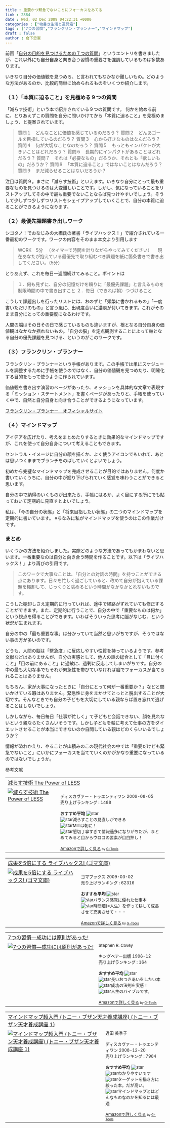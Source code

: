 ```yaml
---
title : 重要かつ緊急でないことにフォーカスをあてる
link : 2884
date : Wed, 02 Dec 2009 04:22:31 +0000
categories : ["物書き生活と道具箱"]
tags : ["7つの習慣","フランクリン・プランナー","マインドマップ"]
draft : false
author : 倉下忠憲
---
```


前回「<a href="https://rashita.net/blog/?p=2880">自分の目的を見つけるための７つの質問</a>」というエントリを書きましたが、これ以外にも自分自身と向き合う習慣の重要さを強調しているものは多数あります。

いきなり自分の価値観を見つめろ、と言われてもなかなか難しいもの。どのような方法があるのか、比較的簡単に始められるものをいくつか紹介します。

<h3>（１）「本質に迫ること」を見極める９つの質問</h3>
「減らす技術」という本で紹介されている９つの質問です。
何かを始める前に、とりあえずこの質問を自分に問いかけてから「本質に迫ること」を見極めましょう、と提案されています。



<blockquote>質問１　どんなことに価値を感じているのだろう？
質問２　どんあゴールを目指しているのだろう？
質問３　心から好きなものはなんだろう？
質問４　何が大切なことなのだろう？
質問５　もっともインパクトが大きいことはどれだろう？
質問６　長期的にインパクトがあることはどれだろう？
質問７　それは「必要なもの」だろうか、それとも「欲しいもの」だろうか？
質問８　「本質に迫ること」ではないことはなんだろう？
質問９　まだ減らせることはないだろうか？</blockquote>



注目は質問９。まさに「減らす技術」といえます。いきなり自分にとって最も重要なものを見つけるのは大変難しいことです。しかし、気になっていることをリストアップしてその中で最も重要でないことならば見つけやすいでしょう。そうして少しずつ少しずつリストをシェイプアップしていくことで、自分の本質に迫ることができるようになります。

<h3>（２）最優先課題書き出しワーク</h3>
シゴタノ！でおなじみの大橋氏の著書「ライブハックス！」で紹介されている一番最初のワークです。ワークの内容をそのまま本文より引用します



<blockquote>WORK　5分
　（タイマーで時間を計りながらやってみてください）
　現在あなたが抱えている最優先で取り組むべき課題を紙に箇条書きで書き出してください。（5分）
</blockquote>


とりあえず、これを毎日一週間続けてみること。ポイントは


<blockquote>１．何も見ずに、自分の記憶だけを頼りに「最優先課題」と言えるものを制限時間の中で書き出すこと
２．毎日（できれば朝）つづけること</blockquote>



こうして課題出しを行ったリストには、おのずと「頻繁に書かれるもの」「一度書いただけのもの」と言う風に、出現度合いに濃淡が付いてきます。これがそのまま自分にとっての重要度になるわけです。

人間の脳はその日その日で感じているものも違いますが、根となる自分自身の価値観はなかなか揺れないもの。「自分の脳」を定点観測することによって軸となる自分の優先課題を見つける、というのがこのワークです。

<h3>（３）フランクリン・プランナー</h3>
フランクリン・プランナーという手帳があります。この手帳では単にスケジュールを調整するために手帳を使うのではなく、自分の価値観を見つめたり、明確化する目的をもって使うように作られています。

価値観を書き出す演習のページがあったり、ミッションを具体的な文章で表現する「ミッション・ステートメント」を書くページがあったりと、手帳を使っていく中で、自然と自分自身と向き合うことができるようになっています。

<a href="http://www.franklincovey.co.jp/products/index.html">フランクリン・プランナー　オフィシャルサイト</a>

<h3>（４）マインドマップ</h3>
アイデアを広げたり、考えをまとめたりするときに効果的なマインドマップですが、これを使って自分自身について考えることもできます。

セントラル・イメージに自分の顔を描くか、よく使うアイコンでもいれて、あとは思いつくままでブランチをのばしていくとよいでしょう。

初めから完璧なマインドマップを完成させることが目的ではありません。何度か書いていくうちに、自分の中が掘り下げられていく感覚を味わうことができると思います。

自分の中で納得のいくものが出来たら、手帳にはるか、よく目にする所にでも貼っておいて定期的に見直すとよいでしょう。

私は、「今の自分の状態」と「将来目指したい状態」の二つのマインドマップを定期的に書いています。
※ちなみに私がマインドマップを使うのはこの作業だけです。

<h3>まとめ</h3>
いくつかの方法を紹介しました。実際どのような方法であってもかまわないと思います。一番重要なのは自分と向き合う時間を作ることです。以下は「ライブハックス！」より再びの引用です。

<blockquote>
このワークで大事なことは、「自分との対話の時間」を持つことができる点にあります。日々を忙しく過ごしていると、改めて自分が抱えている課題を棚卸して、じっくりと眺めるという時間がなかなかとれないものです。
</blockquote>

こうした棚卸しさえ定期的に行っていれば、途中で経路がずれていても修正することができます。また、定期的に行うことで、自分の中で「重要なものは何か」という視点を得ることができます。いわばそういった思考に脳がなじむ、という状況が生まれます。

自分の中の「最も重要な事」は分かっていて当然と思いがちですが、そうではない事の方が多いのです。

どうも、人間の脳は「緊急度」に反応しやすい性質を持っているようです。参考文献などはありませんが、自分の実感として、他人の話の総合として「目に付くこと」「目の前にあること」に過敏に、過剰に反応してしまいがちです。自分の中の最も大切な事でもそれが緊急性を帯びていなければ脳でフォーカスが当てられることはありません。

もちろん、家が火事になったときに「自分にとって何が一番重要か？」などと問いかけている暇はありません。緊急性に身をまかせてとっとと脱出することが大切です。そんなときでも自分の子どもを大切にしている親ならば置き忘れて逃げることはしないでしょう。

しかしながら、毎日毎日「仕事が忙しく」て子どもと会話できない、顔を見れないという親ならたくさんいそうです。しかし子どもを軸に考えて仕事の方をダイエットさせることが本当にできないのか自問している親はどのくらいいるでしょうか？

情報が溢れかえり、やることが山積みのこの現代社会の中では「重要だけども緊急でないこと」にいかにフォーカスを当てていくのかがかなり重要になっているのではないでしょうか。

参考文献
<table  border="0" cellpadding="5"><tr><td colspan="2"><a href="http://www.amazon.co.jp/%E6%B8%9B%E3%82%89%E3%81%99%E6%8A%80%E8%A1%93-Power-LESS-%E3%83%AC%E3%82%AA%E3%83%BB%E3%83%90%E3%83%9C%E3%83%BC%E3%82%BF/dp/4887597304%3FSubscriptionId%3D15SMZCTB9V8NGR2TW082%26tag%3Drashita1000-22%26linkCode%3Dxm2%26camp%3D2025%26creative%3D165953%26creativeASIN%3D4887597304" target="_top">減らす技術 The Power of LESS</a><img src='http://www.assoc-amazon.jp/e/ir?t=rashita1000-22&l=ur2&o=9' width='1' height='1' border='0' alt='' /></td></tr><tr><td valign="top"><a href="http://www.amazon.co.jp/%E6%B8%9B%E3%82%89%E3%81%99%E6%8A%80%E8%A1%93-Power-LESS-%E3%83%AC%E3%82%AA%E3%83%BB%E3%83%90%E3%83%9C%E3%83%BC%E3%82%BF/dp/4887597304%3FSubscriptionId%3D15SMZCTB9V8NGR2TW082%26tag%3Drashita1000-22%26linkCode%3Dxm2%26camp%3D2025%26creative%3D165953%26creativeASIN%3D4887597304" target="_top"><img src="http://ecx.images-amazon.com/images/I/51%2B1TmW69IL._SL160_.jpg" border="0" alt="減らす技術 The Power of LESS" /></a></td><td valign="top"><font size="-1"><br />ディスカヴァー・トゥエンティワン  2009-08-05<br />売り上げランキング : 1488<br /><br /><strong>おすすめ平均  </strong><img src="http://g-images.amazon.com/images/G/01/detail/stars-4-0.gif" alt="star" /><br /><img src="http://g-images.amazon.com/images/G/01/detail/stars-2-0.gif" alt="star" />減らすことの見直しができる<br /><img src="http://g-images.amazon.com/images/G/01/detail/stars-5-0.gif" alt="star" />MITは朝に！<br /><img src="http://g-images.amazon.com/images/G/01/detail/stars-5-0.gif" alt="star" />懇切丁寧すぎて情報過多になりがちだが、まとめてみると目からウロコの要素が目白押し！<br /><br /><a href="http://www.amazon.co.jp/%E6%B8%9B%E3%82%89%E3%81%99%E6%8A%80%E8%A1%93-Power-LESS-%E3%83%AC%E3%82%AA%E3%83%BB%E3%83%90%E3%83%9C%E3%83%BC%E3%82%BF/dp/4887597304%3FSubscriptionId%3D15SMZCTB9V8NGR2TW082%26tag%3Drashita1000-22%26linkCode%3Dxm2%26camp%3D2025%26creative%3D165953%26creativeASIN%3D4887597304" target="_top">Amazonで詳しく見る</a></font><font size="-2"> by <a href="http://www.goodpic.com/mt/aws/index.html" >G-Tools</a></font></td></tr></table>

<table  border="0" cellpadding="5"><tr><td colspan="2"><a href="http://www.amazon.co.jp/%E6%88%90%E6%9E%9C%E3%82%925%E5%80%8D%E3%81%AB%E3%81%99%E3%82%8B-%E3%83%A9%E3%82%A4%E3%83%96%E3%83%8F%E3%83%83%E3%82%AF%E3%82%B9-%E3%82%B4%E3%83%9E%E6%96%87%E5%BA%AB-%E5%A4%A7%E6%A9%8B%E6%82%A6%E5%A4%AB/dp/4777151220%3FSubscriptionId%3D15SMZCTB9V8NGR2TW082%26tag%3Drashita1000-22%26linkCode%3Dxm2%26camp%3D2025%26creative%3D165953%26creativeASIN%3D4777151220" target="_top">成果を5倍にする ライブハックス! (ゴマ文庫)</a><img src='http://www.assoc-amazon.jp/e/ir?t=rashita1000-22&l=ur2&o=9' width='1' height='1' border='0' alt='' /></td></tr><tr><td valign="top"><a href="http://www.amazon.co.jp/%E6%88%90%E6%9E%9C%E3%82%925%E5%80%8D%E3%81%AB%E3%81%99%E3%82%8B-%E3%83%A9%E3%82%A4%E3%83%96%E3%83%8F%E3%83%83%E3%82%AF%E3%82%B9-%E3%82%B4%E3%83%9E%E6%96%87%E5%BA%AB-%E5%A4%A7%E6%A9%8B%E6%82%A6%E5%A4%AB/dp/4777151220%3FSubscriptionId%3D15SMZCTB9V8NGR2TW082%26tag%3Drashita1000-22%26linkCode%3Dxm2%26camp%3D2025%26creative%3D165953%26creativeASIN%3D4777151220" target="_top"><img src="http://ecx.images-amazon.com/images/I/51jEuW2XJKL._SL160_.jpg" border="0" alt="成果を5倍にする ライブハックス! (ゴマ文庫)" /></a></td><td valign="top"><font size="-1"><br />ゴマブックス  2009-03-02<br />売り上げランキング : 62316<br /><br /><strong>おすすめ平均  </strong><img src="http://g-images.amazon.com/images/G/01/detail/stars-5-0.gif" alt="star" /><br /><img src="http://g-images.amazon.com/images/G/01/detail/stars-5-0.gif" alt="star" />バランス感覚に優れた仕事本<br /><img src="http://g-images.amazon.com/images/G/01/detail/stars-5-0.gif" alt="star" />時間畑(=人生）を作って耕して成長させて充実させて・・・<br /><br /><a href="http://www.amazon.co.jp/%E6%88%90%E6%9E%9C%E3%82%925%E5%80%8D%E3%81%AB%E3%81%99%E3%82%8B-%E3%83%A9%E3%82%A4%E3%83%96%E3%83%8F%E3%83%83%E3%82%AF%E3%82%B9-%E3%82%B4%E3%83%9E%E6%96%87%E5%BA%AB-%E5%A4%A7%E6%A9%8B%E6%82%A6%E5%A4%AB/dp/4777151220%3FSubscriptionId%3D15SMZCTB9V8NGR2TW082%26tag%3Drashita1000-22%26linkCode%3Dxm2%26camp%3D2025%26creative%3D165953%26creativeASIN%3D4777151220" target="_top">Amazonで詳しく見る</a></font><font size="-2"> by <a href="http://www.goodpic.com/mt/aws/index.html" >G-Tools</a></font></td></tr></table>

<table  border="0" cellpadding="5"><tr><td colspan="2"><a href="http://www.amazon.co.jp/7%E3%81%A4%E3%81%AE%E7%BF%92%E6%85%A3%E2%80%95%E6%88%90%E5%8A%9F%E3%81%AB%E3%81%AF%E5%8E%9F%E5%89%87%E3%81%8C%E3%81%82%E3%81%A3%E3%81%9F-%E3%82%B9%E3%83%86%E3%82%A3%E3%83%BC%E3%83%96%E3%83%B3%E3%83%BBR-%E3%82%B3%E3%83%B4%E3%82%A3%E3%83%BC/dp/4906638015%3FSubscriptionId%3D15SMZCTB9V8NGR2TW082%26tag%3Drashita1000-22%26linkCode%3Dxm2%26camp%3D2025%26creative%3D165953%26creativeASIN%3D4906638015" target="_top">7つの習慣―成功には原則があった!</a><img src='http://www.assoc-amazon.jp/e/ir?t=rashita1000-22&l=ur2&o=9' width='1' height='1' border='0' alt='' /></td></tr><tr><td valign="top"><a href="http://www.amazon.co.jp/7%E3%81%A4%E3%81%AE%E7%BF%92%E6%85%A3%E2%80%95%E6%88%90%E5%8A%9F%E3%81%AB%E3%81%AF%E5%8E%9F%E5%89%87%E3%81%8C%E3%81%82%E3%81%A3%E3%81%9F-%E3%82%B9%E3%83%86%E3%82%A3%E3%83%BC%E3%83%96%E3%83%B3%E3%83%BBR-%E3%82%B3%E3%83%B4%E3%82%A3%E3%83%BC/dp/4906638015%3FSubscriptionId%3D15SMZCTB9V8NGR2TW082%26tag%3Drashita1000-22%26linkCode%3Dxm2%26camp%3D2025%26creative%3D165953%26creativeASIN%3D4906638015" target="_top"><img src="http://ecx.images-amazon.com/images/I/51JHD9GEK0L._SL160_.jpg" border="0" alt="7つの習慣―成功には原則があった!" /></a></td><td valign="top"><font size="-1">Stephen R. Covey <br /><br />キングベアー出版  1996-12<br />売り上げランキング : 164<br /><br /><strong>おすすめ平均  </strong><img src="http://g-images.amazon.com/images/G/01/detail/stars-4-5.gif" alt="star" /><br /><img src="http://g-images.amazon.com/images/G/01/detail/stars-5-0.gif" alt="star" />長いおつきあいをしたい本<br /><img src="http://g-images.amazon.com/images/G/01/detail/stars-5-0.gif" alt="star" />成功の法則を実感！<br /><img src="http://g-images.amazon.com/images/G/01/detail/stars-5-0.gif" alt="star" />人生のバイブルです。<br /><br /><a href="http://www.amazon.co.jp/7%E3%81%A4%E3%81%AE%E7%BF%92%E6%85%A3%E2%80%95%E6%88%90%E5%8A%9F%E3%81%AB%E3%81%AF%E5%8E%9F%E5%89%87%E3%81%8C%E3%81%82%E3%81%A3%E3%81%9F-%E3%82%B9%E3%83%86%E3%82%A3%E3%83%BC%E3%83%96%E3%83%B3%E3%83%BBR-%E3%82%B3%E3%83%B4%E3%82%A3%E3%83%BC/dp/4906638015%3FSubscriptionId%3D15SMZCTB9V8NGR2TW082%26tag%3Drashita1000-22%26linkCode%3Dxm2%26camp%3D2025%26creative%3D165953%26creativeASIN%3D4906638015" target="_top">Amazonで詳しく見る</a></font><font size="-2"> by <a href="http://www.goodpic.com/mt/aws/index.html" >G-Tools</a></font></td></tr></table>

<table  border="0" cellpadding="5"><tr><td colspan="2"><a href="http://www.amazon.co.jp/%E3%83%9E%E3%82%A4%E3%83%B3%E3%83%89%E3%83%9E%E3%83%83%E3%83%97%E8%B6%85%E5%85%A5%E9%96%80-%E3%83%88%E3%83%8B%E3%83%BC%E3%83%BB%E3%83%96%E3%82%B6%E3%83%B3%E5%A4%A9%E6%89%8D%E9%A4%8A%E6%88%90%E8%AC%9B%E5%BA%A7-1-%E3%83%88%E3%83%8B%E3%83%BC%E3%83%BB%E3%83%96%E3%82%B6%E3%83%B3/dp/4887596766%3FSubscriptionId%3D15SMZCTB9V8NGR2TW082%26tag%3Drashita1000-22%26linkCode%3Dxm2%26camp%3D2025%26creative%3D165953%26creativeASIN%3D4887596766" target="_top">マインドマップ超入門 (トニー・ブザン天才養成講座) (トニー・ブザン天才養成講座 1)</a><img src='http://www.assoc-amazon.jp/e/ir?t=rashita1000-22&l=ur2&o=9' width='1' height='1' border='0' alt='' /></td></tr><tr><td valign="top"><a href="http://www.amazon.co.jp/%E3%83%9E%E3%82%A4%E3%83%B3%E3%83%89%E3%83%9E%E3%83%83%E3%83%97%E8%B6%85%E5%85%A5%E9%96%80-%E3%83%88%E3%83%8B%E3%83%BC%E3%83%BB%E3%83%96%E3%82%B6%E3%83%B3%E5%A4%A9%E6%89%8D%E9%A4%8A%E6%88%90%E8%AC%9B%E5%BA%A7-1-%E3%83%88%E3%83%8B%E3%83%BC%E3%83%BB%E3%83%96%E3%82%B6%E3%83%B3/dp/4887596766%3FSubscriptionId%3D15SMZCTB9V8NGR2TW082%26tag%3Drashita1000-22%26linkCode%3Dxm2%26camp%3D2025%26creative%3D165953%26creativeASIN%3D4887596766" target="_top"><img src="http://ecx.images-amazon.com/images/I/41ay%2BTvsHgL._SL160_.jpg" border="0" alt="マインドマップ超入門 (トニー・ブザン天才養成講座) (トニー・ブザン天才養成講座 1)" /></a></td><td valign="top"><font size="-1">近田 美季子 <br /><br />ディスカヴァー・トゥエンティワン  2008-12-20<br />売り上げランキング : 7984<br /><br /><strong>おすすめ平均  </strong><img src="http://g-images.amazon.com/images/G/01/detail/stars-4-0.gif" alt="star" /><br /><img src="http://g-images.amazon.com/images/G/01/detail/stars-4-0.gif" alt="star" />わかりやすいです<br /><img src="http://g-images.amazon.com/images/G/01/detail/stars-4-0.gif" alt="star" />ターゲットを描き方に絞った本。だが高い。<br /><img src="http://g-images.amazon.com/images/G/01/detail/stars-5-0.gif" alt="star" />マインドマップとはどんなものなのかを知るには最適<br /><br /><a href="http://www.amazon.co.jp/%E3%83%9E%E3%82%A4%E3%83%B3%E3%83%89%E3%83%9E%E3%83%83%E3%83%97%E8%B6%85%E5%85%A5%E9%96%80-%E3%83%88%E3%83%8B%E3%83%BC%E3%83%BB%E3%83%96%E3%82%B6%E3%83%B3%E5%A4%A9%E6%89%8D%E9%A4%8A%E6%88%90%E8%AC%9B%E5%BA%A7-1-%E3%83%88%E3%83%8B%E3%83%BC%E3%83%BB%E3%83%96%E3%82%B6%E3%83%B3/dp/4887596766%3FSubscriptionId%3D15SMZCTB9V8NGR2TW082%26tag%3Drashita1000-22%26linkCode%3Dxm2%26camp%3D2025%26creative%3D165953%26creativeASIN%3D4887596766" target="_top">Amazonで詳しく見る</a></font><font size="-2"> by <a href="http://www.goodpic.com/mt/aws/index.html" >G-Tools</a></font></td></tr></table>


